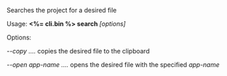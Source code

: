 Searches the project for a desired file

Usage: **<%= cli.bin %> search** *[options]*

Options:

  *--copy*    *....* copies the desired file to the clipboard

  *--open app-name*    *....* opens the desired file with the specified *app-name*